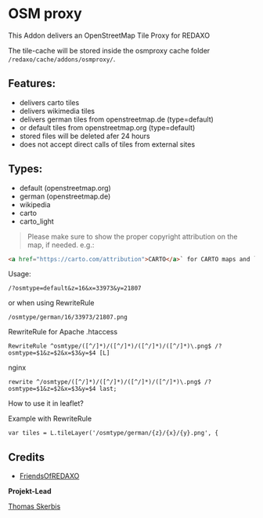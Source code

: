 # OSM proxy
This Addon delivers an OpenStreetMap Tile Proxy for REDAXO

The tile-cache will be stored inside the osmproxy cache folder `/redaxo/cache/addons/osmproxy/`.


## Features: 
- delivers carto tiles
- delivers wikimedia tiles 
- delivers german tiles from openstreetmap.de (type=default) 
- or default tiles from openstreetmap.org (type=default)
- stored files will be deleted afer 24 hours
- does not accept direct calls of tiles from external sites

## Types: 
- default (openstreetmap.org)
- german  (openstreetmap.de)
- wikipedia
- carto
- carto_light

> Please make sure to show the proper copyright attribution on the map, if needed. 
e.g.:

```html
<a href="https://carto.com/attribution">CARTO</a>` for CARTO maps and `<a href="https://wikimediafoundation.org/wiki/Maps_Terms_of_Use">Wikimedia maps</a>` for wikimedia.
```

Usage:

`/?osmtype=default&z=16&x=33973&y=21807`

or when using RewriteRule 

`/osmtype/german/16/33973/21807.png`

RewriteRule for Apache .htaccess
 
`RewriteRule ^osmtype/([^/]*)/([^/]*)/([^/]*)/([^/]*)\.png$ /?osmtype=$1&z=$2&x=$3&y=$4 [L]` 

nginx

`rewrite ^/osmtype/([^/]*)/([^/]*)/([^/]*)/([^/]*)\.png$ /?osmtype=$1&z=$2&x=$3&y=$4 last;`

How to use it in leaflet?

Example with RewriteRule

`var tiles = L.tileLayer('/osmtype/german/{z}/{x}/{y}.png', {`


## Credits

- [FriendsOfREDAXO](https://github.com/FriendsOfREDAXO)

**Projekt-Lead**

[Thomas Skerbis](https://github.com/skerbis)
